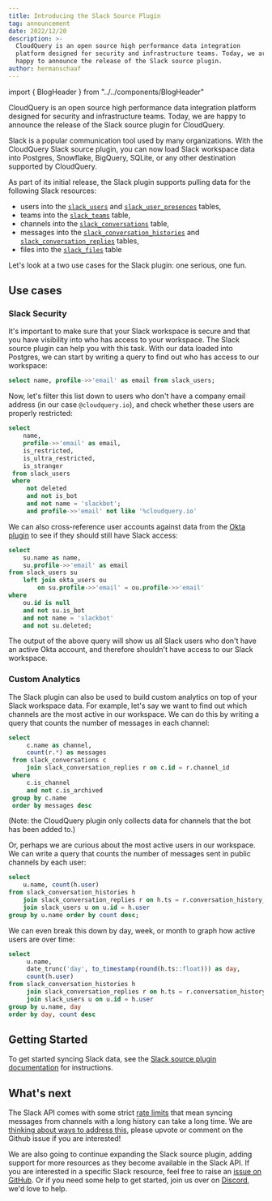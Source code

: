 ```yaml
---
title: Introducing the Slack Source Plugin
tag: announcement
date: 2022/12/20
description: >-
  CloudQuery is an open source high performance data integration 
  platform designed for security and infrastructure teams. Today, we are
  happy to announce the release of the Slack source plugin.
author: hermanschaaf
---
```


import { BlogHeader } from "../../components/BlogHeader"

<BlogHeader/>

CloudQuery is an open source high performance data integration platform designed for security and infrastructure teams. Today, we are happy to announce the release of the Slack source plugin for CloudQuery.

Slack is a popular communication tool used by many organizations. With the CloudQuery Slack source plugin, you can now load Slack workspace data into Postgres, Snowflake, BigQuery, SQLite, or any other destination supported by CloudQuery. 

As part of its initial release, the Slack plugin supports pulling data for the following Slack resources:
 - users into the [`slack_users`](https://github.com/cloudquery/cloudquery/blob/main/plugins/source/slack/docs/tables/slack_users.md) and [`slack_user_presences`](https://github.com/cloudquery/cloudquery/blob/main/plugins/source/slack/docs/tables/slack_user_presences.md) tables,
 - teams into the [`slack_teams`](https://github.com/cloudquery/cloudquery/blob/main/plugins/source/slack/docs/tables/slack_teams.md) table,
 - channels into the [`slack_conversations`](https://github.com/cloudquery/cloudquery/blob/main/plugins/source/slack/docs/tables/slack_conversations.md) table,
 - messages into the [`slack_conversation_histories`](https://github.com/cloudquery/cloudquery/blob/main/plugins/source/slack/docs/tables/slack_conversation_histories.md) and [`slack_conversation_replies`](https://github.com/cloudquery/cloudquery/blob/main/plugins/source/slack/docs/tables/slack_conversation_replies.md) tables,
 - files into the [`slack_files`](https://github.com/cloudquery/cloudquery/blob/main/plugins/source/slack/docs/tables/slack_teams.md) table

Let's look at a two use cases for the Slack plugin: one serious, one fun. 

## Use cases

### Slack Security

It's important to make sure that your Slack workspace is secure and that you have visibility into who has access to your workspace. The Slack source plugin can help you with this task. With our data loaded into Postgres, we can start by writing a query to find out who has access to our workspace:

```sql
select name, profile->>'email' as email from slack_users;
```

Now, let's filter this list down to users who don't have a company email address (in our case `@cloudquery.io`), and check whether these users are properly restricted:

```sql
select 
    name, 
    profile->>'email' as email, 
    is_restricted, 
    is_ultra_restricted, 
    is_stranger
 from slack_users
 where
     not deleted
     and not is_bot
     and not name = 'slackbot';
     and profile->>'email' not like '%cloudquery.io' 
```

We can also cross-reference user accounts against data from the [Okta plugin](/docs/plugins/sources/okta/overview) to see if they should still have Slack access:

```sql
select 
    su.name as name, 
    su.profile->>'email' as email 
from slack_users su 
    left join okta_users ou 
        on su.profile->>'email' = ou.profile->>'email' 
where 
    ou.id is null 
    and not su.is_bot 
    and not name = 'slackbot'
    and not su.deleted;
```

The output of the above query will show us all Slack users who don't have an active Okta account, and therefore shouldn't have access to our Slack workspace.

### Custom Analytics

The Slack plugin can also be used to build custom analytics on top of your Slack workspace data. For example, let's say we want to find out which channels are the most active in our workspace. We can do this by writing a query that counts the number of messages in each channel:

```sql
select
     c.name as channel,
     count(r.*) as messages
 from slack_conversations c
     join slack_conversation_replies r on c.id = r.channel_id
 where
     c.is_channel
     and not c.is_archived 
 group by c.name 
 order by messages desc
```

(Note: the CloudQuery plugin only collects data for channels that the bot has been added to.)

Or, perhaps we are curious about the most active users in our workspace. We can write a query that counts the number of messages sent in public channels by each user:

```sql
select 
    u.name, count(h.user) 
from slack_conversation_histories h 
    join slack_conversation_replies r on h.ts = r.conversation_history_ts 
    join slack_users u on u.id = h.user 
group by u.name order by count desc;
```

We can even break this down by day, week, or month to graph how active users are over time:

```sql
select
     u.name,
     date_trunc('day', to_timestamp(round(h.ts::float))) as day,
     count(h.user)
from slack_conversation_histories h
     join slack_conversation_replies r on h.ts = r.conversation_history_ts
     join slack_users u on u.id = h.user 
group by u.name, day 
order by day, count desc
```

## Getting Started

To get started syncing Slack data, see the [Slack source plugin documentation](/docs/plugins/sources/slack/overview) for instructions.

## What's next

The Slack API comes with some strict [rate limits](https://api.slack.com/docs/rate-limits) that mean syncing messages from channels with a long history can take a long time. We are [thinking about ways to address this](https://github.com/cloudquery/cloudquery/issues/5809), please upvote or comment on the Github issue if you are interested!

We are also going to continue expanding the Slack source plugin, adding support for more resources as they become available in the Slack API. If you are interested in a specific Slack resource, feel free to raise an [issue on GitHub](https://github.com/cloudquery/cloudquery/issues). Or if you need some help to get started, join us over on [Discord](https://www.cloudquery.io/discord), we'd love to help.

